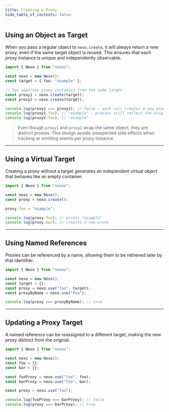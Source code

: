 ```yaml
---
title: Creating a Proxy
hide_table_of_contents: false
---
```


## Using an Object as Target

When you pass a regular object to `nexo.create`, it will always return a new proxy, even if the same target object is reused. This ensures that each proxy instance is unique and independently observable.

```typescript
import { Nexo } from "nexos";

const nexo = new Nexo();
const target = { foo: "example" };

// Two separate proxy instances from the same target
const proxy1 = nexo.create(target);
const proxy2 = nexo.create(target);

console.log(proxy1 === proxy2); // false — each call creates a new proxy
console.log(proxy1.foo); // "example" — proxies still reflect the original target
console.log(proxy2.foo); // "example"
```

> Even though `proxy1` and `proxy2` wrap the same object, they are distinct proxies. This design avoids unexpected side effects when tracking or emitting events per proxy instance.

---

## Using a Virtual Target

Creating a proxy without a target generates an independent virtual object that behaves like an empty container.

```typescript
import { Nexo } from "nexos";

const nexo = new Nexo();
const proxy = nexo.create();

proxy.foo = "example";

console.log(proxy.foo); // prints "example"
console.log(proxy.bar); // creates a new proxy
```

---

## Using Named References

Proxies can be referenced by a name, allowing them to be retrieved later by that identifier.

```typescript
import { Nexo } from "nexos";

const nexo = new Nexo();
const target = {};
const proxy = nexo.use("foo", target);
const proxyByName = nexo.use("foo");

console.log(proxy === proxyByName); // true
```

---

## Updating a Proxy Target

A named reference can be reassigned to a different target, making the new proxy distinct from the original.

```typescript
import { Nexo } from "nexos";

const nexo = new Nexo();
const foo = {};
const bar = {};

const fooProxy = nexo.use("foo", foo);
const barProxy = nexo.use("foo", bar);

const proxy = nexo.use("foo");

console.log(fooProxy === barProxy); // false
console.log(proxy === barProxy); // true
```
